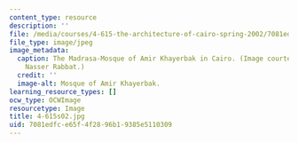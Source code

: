 ```yaml
---
content_type: resource
description: ''
file: /media/courses/4-615-the-architecture-of-cairo-spring-2002/7081edfce65f4f2896b19385e5110309_4-615s02.jpg
file_type: image/jpeg
image_metadata:
  caption: The Madrasa-Mosque of Amir Khayerbak in Cairo. (Image courtesy of Prof.
    Nasser Rabbat.)
  credit: ''
  image-alt: Mosque of Amir Khayerbak.
learning_resource_types: []
ocw_type: OCWImage
resourcetype: Image
title: 4-615s02.jpg
uid: 7081edfc-e65f-4f28-96b1-9385e5110309
---
```

